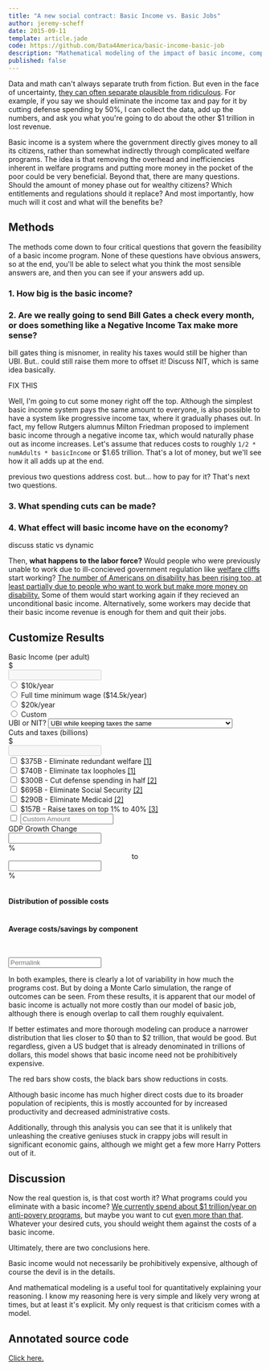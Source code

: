 ```yaml
---
title: "A new social contract: Basic Income vs. Basic Jobs"
author: jeremy-scheff
date: 2015-09-11
template: article.jade
code: https://github.com/Data4America/basic-income-basic-job
description: "Mathematical modeling of the impact of basic income, compared against if the government just gave everyone jobs."
published: false
---
```


Data and math can't always separate truth from fiction. But even in the face of uncertainty, [they can often separate plausible from ridiculous](http://slatestarcodex.com/2015/08/12/stop-adding-zeroes/). For example, if you say we should eliminate the income tax and pay for it by cutting defense spending by 50%, I can collect the data, add up the numbers, and ask you what you're going to do about the other $1 trillion in lost revenue.

Basic income is a system where the government directly gives money to all its citizens, rather than somewhat indirectly through complicated welfare programs. The idea is that removing the overhead and inefficiencies inherent in welfare programs and putting more money in the pocket of the poor could be very beneficial. Beyond that, there are many questions. Should the amount of money phase out for wealthy citizens? Which entitlements and regulations should it replace? And most importantly, how much will it cost and what will the benefits be?

<span class="more"></span>

<style>
  .area {
      stroke-width: 0;
  }
  .area.positive {
      fill: firebrick;
  }
  .area.negative {
      fill: steelblue;
  }

  .vertical-line {
    stroke: black;
    stroke-dasharray: 5,5;
    stroke-width: 1.5;
  }

  .axis path, .axis line {
    fill: none;
    stroke: #000;
    shape-rendering: crispEdges;
  }

  .biBars td {
    padding: 2px;
  }
</style>

## Methods

The methods come down to four critical questions that govern the feasibility of a basic income program. None of these questions have obvious answers, so at the end, you'll be able to select what you think the most sensible answers are, and then you can see if your answers add up.

### 1. How big is the basic income?

### 2. Are we really going to send Bill Gates a check every month, or does something like a Negative Income Tax make more sense?

bill gates thing is misnomer, in reality his taxes would still be higher than UBI. But.. could still raise them more to offset it! Discuss NIT, which is same idea basically.

FIX THIS

Well, I'm going to cut some money right off the top. Although the simplest basic income system pays the same amount to everyone, is also possible to have a system like progressive income tax, where it gradually phases out. In fact, my fellow Rutgers alumnus Milton Friedman proposed to implement basic income through a negative income tax, which would naturally phase out as income increases. Let's assume that reduces costs to roughly `1/2 * numAdults * basicIncome` or $1.65 trillion. That's a lot of money, but we'll see how it all adds up at the end.

previous two questions address cost. but... how to pay for it? That's next two questions.

### 3. What spending cuts can be made?

### 4. What effect will basic income have on the economy?

discuss static vs dynamic

Then, **what happens to the labor force?** Would people who were previously unable to work due to ill-concieved government regulation like [welfare cliffs](https://www.illinoispolicy.org/reports/modeling-potential-income-and-welfare-assistance-benefits-in-illinois/) start working? [The number of Americans on disability has been rising too, at least partially due to people who want to work but make more money on disability.](http://apps.npr.org/unfit-for-work/) Some of them would start working again if they recieved an unconditional basic income. Alternatively, some workers may decide that their basic income revenue is enough for them and quit their jobs.

## Customize Results

<form class="ui form" id="customize-form">
  <div class="four fields">
    <div class="field">
      <label>Basic Income (per adult)</label>
      <div class="ui left labeled input">
        <div class="ui left label">$</div>
        <input type="text" id="basicIncome" disabled>
      </div>
      <div class="grouped fields">
        <div class="field">
          <div class="ui radio checkbox">
            <input type="radio" name="basicIncomeType" value="10k">
            <label>$10k/year</label>
          </div>
        </div>
        <div class="field">
          <div class="ui radio checkbox">
            <input type="radio" name="basicIncomeType" value="minimumWage">
            <label>Full time minimum wage ($14.5k/year)</label>
          </div>
        </div>
        <div class="field">
          <div class="ui radio checkbox">
            <input type="radio" name="basicIncomeType" value="20k">
            <label>$20k/year</label>
          </div>
        </div>
        <div class="field">
          <div class="ui radio checkbox">
            <input type="radio" name="basicIncomeType" value="custom">
            <label>Custom</label>
          </div>
        </div>
      </div>
    </div>
    <div class="field">
      <label>UBI or NIT?</label>
      <select id="ubiOrNit">
        <option value="ubi">UBI while keeping taxes the same</option>
        <option value="nit">Use a NIT or increase taxes on the rich while applying UBI</option>
      </select>
    </div>
    <div class="field">
      <label>Cuts and taxes (billions)</label>
      <div class="ui left labeled input">
        <div class="ui label">$</div>
        <input type="text" id="cutsTaxes" disabled>
      </div>
      <div class="grouped fields">
        <div class="field">
          <div class="ui checkbox">
            <input type="checkbox" id="cutsTaxesWelfare">
            <label>$375B - Eliminate redundant welfare <a href="http://www.usbig.net/papers/144-Sheahen-RefundableTaxCredit.pdf">[1]</a></label>
          </div>
        </div>
        <div class="field">
          <div class="ui checkbox">
            <input type="checkbox" id="cutsTaxesLoopholes">
            <label>$740B - Eliminate tax loopholes <a href="http://www.usbig.net/papers/144-Sheahen-RefundableTaxCredit.pdf">[1]</a></label>
          </div>
        </div>
        <div class="field">
          <div class="ui checkbox">
            <input type="checkbox" id="cutsTaxesDefense">
            <label>$300B - Cut defense spending in half <a href="https://en.wikipedia.org/wiki/2010_United_States_federal_budget">[2]</a></label>
          </div>
        </div>
        <div class="field">
          <div class="ui checkbox">
            <input type="checkbox" id="cutsTaxesSocialSecurity">
            <label>$695B - Eliminate Social Security <a href="https://en.wikipedia.org/wiki/2010_United_States_federal_budget">[2]</a></label>
          </div>
        </div>
        <div class="field">
          <div class="ui checkbox">
            <input type="checkbox" id="cutsTaxesMedicaid">
            <label>$290B - Eliminate Medicaid <a href="https://en.wikipedia.org/wiki/2010_United_States_federal_budget">[2]</a></label>
          </div>
        </div>
        <div class="field">
          <div class="ui checkbox">
            <input type="checkbox" id="cutsTaxesOnePercent">
            <label>$157B - Raise taxes on top 1% to 40% <a href="http://www.nytimes.com/2015/10/17/business/putting-numbers-to-a-tax-increase-for-the-rich.html">[3]</a></label>
          </div>
        </div>
        <div class="field">
          <div class="ui checkbox">
            <input type="checkbox" id="cutsTaxesCustom">
            <label><input type="text" id="cutsTaxesCustomValue" placeholder="Custom Amount"></checkbox>
          </div>
        </div>
      </div>
    </div>
    <div class="field">
      <label>GDP Growth Change</label>
      <div class="ui right labeled input">
        <input type="text" id="gdpRangeMin">
        <div class="ui right label">%</div>
      </div>
      <center>to</center>
      <div class="ui right labeled input">
        <input type="text" id="gdpRangeMax">
        <div class="ui right label">%</div>
      </div>
    </div>
  </div>
</form>

<div class="ui two column stackable grid">
  <div class="column">
    <h4>Distribution of possible costs</h4>
    <div id="biHist"></div>
  </div>
  <div class="column">
    <h4>Average costs/savings by component</h4>
    <table id="biBars" class="biBars"></table>
  </div>
</div>

<p>
  <div class="ui form">
    <div class="field">
      <input type="text" id="permalink" placeholder="Permalink">
    </div>
  </div>
</p>

In both examples, there is clearly a lot of variability in how much the programs cost. But by doing a Monte Carlo simulation, the range of outcomes can be seen. From these results, it is apparent that our model of basic income is actually not more costly than our model of basic job, although there is enough overlap to call them roughly equivalent.

If better estimates and more thorough modeling can produce a narrower distribution that lies closer to $0 than to $2 trillion, that would be good. But regardless, given a US budget that is already denominated in trillions of dollars, this model shows that basic income need not be prohibitively expensive.

The red bars show costs, the black bars show reductions in costs.

Although basic income has much higher direct costs due to its broader population of recipients, this is mostly accounted for by increased productivity and decreased administrative costs.

Additionally, through this analysis you can see that it is unlikely that unleashing the creative geniuses stuck in crappy jobs will result in significant economic gains, although we might get a few more Harry Potters out of it.

## Discussion

Now the real question is, is that cost worth it? What programs could you eliminate with a basic income? [We currently spend about $1 trillion/year on anti-povery programs](http://www.cato-unbound.org/2014/08/26/basic-income-guarantee-simplicity-what-cost), but maybe you want to cut [even more than that](https://www.chrisstucchio.com/blog/2013/basic_income_vs_basic_job.html). Whatever your desired cuts, you should weight them against the costs of a basic income.

Ultimately, there are two conclusions here.

Basic income would not necessarily be prohibitively expensive, although of course the devil is in the details.

And mathematical modeling is a useful tool for quantitatively explaining your reasoning. I know my reasoning here is very simple and likely very wrong at times, but at least it's explicit. My only request is that criticism comes with a model.

## Annotated source code

[Click here.](methods.html)
<script type="text/javascript" src="https://cdnjs.cloudflare.com/ajax/libs/d3/3.5.6/d3.min.js"></script>
<script type="text/javascript" src="basic-income-basic-job.js"></script>